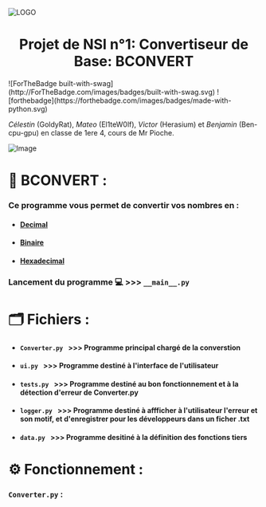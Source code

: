 ![LOGO](https://www.mediafire.com/file_premium/mnbpyuf9raqtih7/image-removebg-preview_%25283%2529.png/file)
<h1 align="center">
  Projet de NSI n°1: Convertiseur de Base: BCONVERT
</h1>
![ForTheBadge built-with-swag](http://ForTheBadge.com/images/badges/built-with-swag.svg)
![forthebadge](https://forthebadge.com/images/badges/made-with-python.svg)

*Célestin* (GoldyRat), *Mateo* (El1teW0lf), *Victor* (Herasium) et *Benjamin* (Ben-cpu-gpu) en classe de 1ere 4, cours de Mr Pioche.

![Image](https://www.mediafire.com/file_premium/0pqfo96tqq1twgv/image.png/file)
# 🧮 BCONVERT :
### Ce programme vous permet de convertir vos nombres en :
* #### [Decimal](https://fr.wikipedia.org/wiki/Entier_naturel)
* #### [Binaire](https://fr.wikipedia.org/wiki/Binaire)
* #### [Hexadecimal](https://fr.wikipedia.org/wiki/Syst%C3%A8me_hexad%C3%A9cimal)

### Lancement du programme 💻 >>> ```__main__.py```

# 🗂️ Fichiers :

* #### ```Converter.py ``` >>> Programme principal chargé de la converstion
* #### ```ui.py ``` >>> Programme destiné à l'interface de l'utilisateur
* #### ```tests.py ``` >>> Programme destiné au bon fonctionnement et à la détection d'erreur de Converter.py 
* #### ```logger.py ``` >>> Programme destiné à affficher à l'utilisateur l'erreur et son motif, et d'enregistrer pour les développeurs dans un ficher .txt 
* #### ```data.py ``` >>> Programme desitiné à la définition des fonctions tiers

# ⚙️ Fonctionnement :

### ```Converter.py``` :
